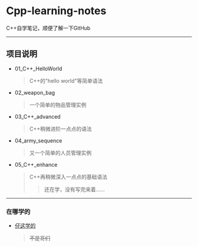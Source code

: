 # Cpp-learning-notes
C++自学笔记，顺便了解一下GitHub

-----

## 项目说明
* 01_C++_HelloWorld
  > C++的"hello world"等简单语法
* 02_weapon_bag
  > 一个简单的物品管理实例
* 03_C++_advanced
  > C++稍微进阶一点点的语法
* 04_army_sequence
  > 又一个简单的人员管理实例
* 05_C++_enhance
  > C++再稍微深入一点点的基础语法
  >> 还在学，没有写完来着……

-----
### 在哪学的
* [仔这学的](https://www.bilibili.com/video/BV1et411b73Z?vd_source=17bd8b1bb0b1b1bf9cfe6344678a3319)
  > ~~不是哥们~~
